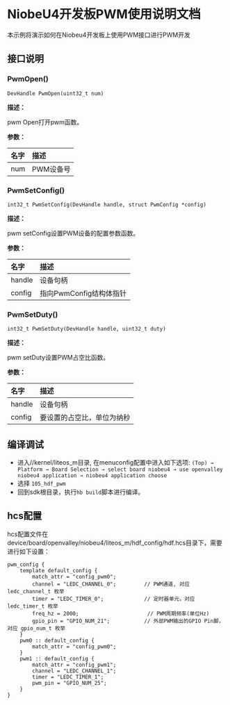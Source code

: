 # NiobeU4开发板PWM使用说明文档
本示例将演示如何在Niobeu4开发板上使用PWM接口进行PWM开发

## 接口说明

### PwmOpen()

```
DevHandle PwmOpen(uint32_t num)
```

**描述：**

pwm Open打开pwm函数。

**参数：**

| 名字 | 描述      |
| :--- | :-------- |
| num  | PWM设备号 |

### PwmSetConfig()

```
int32_t PwmSetConfig(DevHandle handle, struct PwmConfig *config)
```

**描述：**

pwm setConfig设置PWM设备的配置参数函数。

**参数：**

| 名字   | 描述                    |
| :----- | :---------------------- |
| handle | 设备句柄                |
| config | 指向PwmConfig结构体指针 |

### PwmSetDuty()

```
int32_t PwmSetDuty(DevHandle handle, uint32_t duty)
```

**描述：**

pwm setDuty设置PWM占空比函数。

**参数：**

| 名字   | 描述                       |
| :----- | :------------------------- |
| handle | 设备句柄                   |
| config | 要设置的占空比，单位为纳秒 |

## 编译调试

- 进入//kernel/liteos_m目录, 在menuconfig配置中进入如下选项:
  `(Top) → Platform → Board Selection → select board niobeu4 → use openvalley niobeu4 application → niobeu4 application choose`
- 选择 `105_hdf_pwm`
- 回到sdk根目录，执行`hb build`脚本进行编译。

## hcs配置

hcs配置文件在device/board/openvalley/niobeu4/liteos_m/hdf_config/hdf.hcs目录下，需要进行如下设置：

```
pwm_config {
    template default_config {
        match_attr = "config_pwm0";
        channel = "LEDC_CHANNEL_0";         // PWM通道, 对应 ledc_channel_t 枚举
        timer = "LEDC_TIMER_0";             // 定时器单元，对应 ledc_timer_t 枚举
        freq_hz = 2000;                      // PWM周期频率(单位Hz)
        gpio_pin = "GPIO_NUM_21";           // 外部PWM输出的GPIO Pin脚，对应 gpio_num_t 枚举
    }
    pwm0 :: default_config {
        match_attr = "config_pwm0";
    }
    pwm1 :: default_config {
        match_attr = "config_pwm1";
        channel = "LEDC_CHANNEL_1";
        timer = "LEDC_TIMER_1";
        pwm_pin = "GPIO_NUM_25";
    }
}
```
